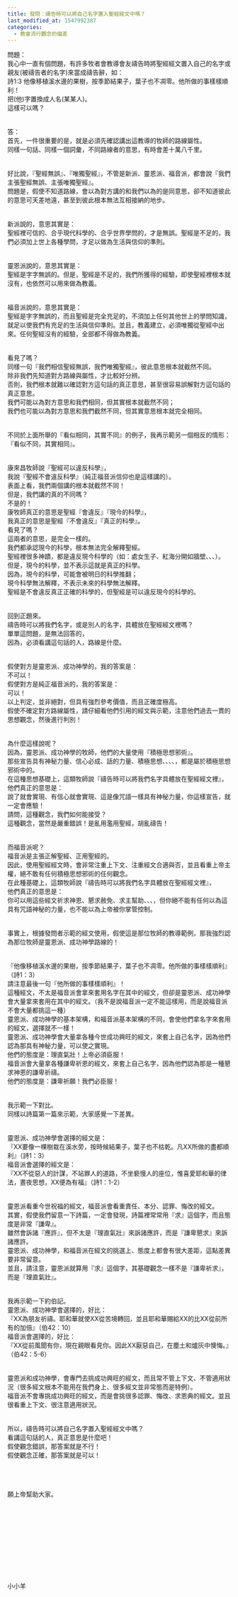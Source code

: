 ```yaml
---
title: 發問：禱告時可以將自己名字置入聖經經文中嗎？
last_modified_at: 1547992387
categories:
  - 教會流行觀念的偏差
---
```


問題：<br>我心中一直有個問題，有許多牧者會教導會友禱告時將聖經經文置入自己的名字或親友(被禱告者的名字)來當成禱告辭，如：<br>詩1:3 他像移植溪水邊的果樹，按季節結果子，葉子也不凋零。他所做的事樣樣順利！<br>把(他)字置換成人名(某某人)。<br>這樣可以嗎？<!--more--><br><br><br>答：<br>首先，一件很重要的是，就是必須先確認講出這教導的牧師的路線屬性。<br>同樣一句話、同樣一個詞彙，不同路線者的意思，有時會差十萬八千里。<br><br><br>好比說，『聖經無誤』、『唯獨聖經』，不管是新派、靈恩派、福音派，都會說『我們主張聖經無誤、主張唯獨聖經』。<br>問題是，假使不知道路線，會以為對方講的和我們以為的是同意思，卻不知道彼此的意思可天差地遠，甚至到彼此根本無法互相接納的地步。<br><br><br>新派說的，意思其實是：<br>聖經裡可信的、合乎現代科學的、合乎世界學問的，才是無誤。聖經是不足的，我們必須加上世上各種學問，才足以做為生活與信仰的準則。<br><br><br>靈恩派說的，意思其實是：<br>聖經是字字無誤的。但是，聖經是不足的，我們所獲得的經驗，即使聖經裡根本就沒有，也依然可以用來做為教義。<br><br><br>福音派說的，意思其實是：<br>聖經是字字無誤的，而且聖經是完全充足的，不須加上任何其他世上的學問知識，就足以使我們有充足的生活與信仰準則。並且，教義建立，必須唯獨從聖經中出來。任何聖經沒有的經驗，全部都不得做為教義。<br><br><br>看見了嗎？<br>同樣一句『我們相信聖經無誤，我們唯獨聖經』，彼此意思根本就截然不同。<br>除非我們先知道對方路線與屬性，才比較好分辨。<br>否則，我們根本就難以確認對方這句話的真正意思，甚至很容易誤解對方這句話的真正意思。<br>我們可能以為對方意思和我們相同，但其實根本就截然不同；<br>我們也可能以為對方意思和我們截然不同，但其實意思根本就完全相同。<br><br><br>不同於上面所舉的『看似相同，其實不同』的例子，我再示範另一個相反的情形：<br>『看似不同，其實相同』。<br><br><br>康來昌牧師說『聖經可以違反科學』，<br>我說『聖經不會違反科學』（純正福音派信仰也是這樣講的）。<br>表面上看，我們兩個講的根本就截然不同！<br>但是，我們講的真的不同嗎？<br>不是的！<br>康牧師真正的意思是聖經『會違反』『現今的科學』，<br>我真正的意思是聖經『不會違反』『真正的科學』。<br>看見了嗎？<br>這兩者的意思，是完全一樣的。<br>我們都承認現今的科學，根本無法完全解釋聖經。<br>聖經裡很多神蹟，都是違反現今科學的（如：處女生子、紅海分開如牆壁、、、）。<br>但是，現今的科學，並不表示這就是真正的科學。<br>因為，現今的科學，可能會被明日的科學推翻；<br>現今科學無法解釋，不表示未來的科學無法解釋。<br>聖經是不會違反真正正確的科學的，但聖經是可以違反現今的科學的。<br><br><br>回到正題來。<br>禱告時可以將我們名字，或是別人的名字，具體放在聖經經文裡嗎？<br>單單這問題，是無法回答的，<br>因為，必須看講這句話的人，路線是什麼。<br><br><br>假使對方是靈恩派、成功神學的，我的答案是：<br>不可以！<br>假使對方是純正福音派的，我的答案是：<br>可以！<br>以上判定，並非絕對，但具有強烈參考價值，而且正確度極高。<br>假使不確定對方路線屬性，請仔細看他們引用的經文與示範，注意他們過去一貫的思想觀念，然後進行判別！<br><br><br>為什麼這樣說呢？<br>因為，靈恩派、成功神學的牧師，他們的大量使用『積極思想邪術』。<br>那些宣告具有神秘力量、信心必成、話的力量、積極思想、、、、，都是屬於積極思想邪術中的。<br>在這種思想基礎上，這類牧師說『禱告時可以將我們名字具體放在聖經經文裡』，<br>他們真正的意思是：<br>說了就會實現、有信心就會實現、這是像咒語一樣具有神秘力量，你這樣宣告，就一定會應驗！<br>請問，這種觀念，我們如何能接受？<br>這種觀念，當然是嚴重錯誤！是亂用濫用聖經，胡亂禱告！<br><br><br>而福音派呢？<br>福音派是主張正解聖經、正用聖經的。<br>因此，使用聖經經文時，會非常注重上下文、注重經文合適與否，並且看重上帝主權，絕不敢有任何積極思想邪術的任何觀念。<br>在此種基礎上，這類牧師說『禱告時可以將我們名字具體放在聖經經文裡』，<br>他們真正的意思是：<br>你可以用這些經文祈求神恩、懇求赦免、求主幫助、、、，但你絕不能有任何以為這具有咒語神秘的力量，也不能以為上帝被你掌管控制。<br><br><br>事實上，根據發問者示範的經文使用，假使這是那位牧師的教導範例，那我強烈認為那位牧師是靈恩派、成功神學路線的！<br><br><br>『他像移植溪水邊的果樹，按季節結果子，葉子也不凋零。他所做的事樣樣順利』（詩1：3）<br>請注意最後一句『他所做的事樣樣順利』！<br>這種經文，不太是福音派會拿來套用名字在其中的經文，但卻是靈恩派、成功神學會大量拿來套用在其中的經文。（我不是說福音派一定不能這樣用，而是說福音派不會大量都挑這一種）<br>靈恩派、成功神學的基本架構，和福音派基本架構的不同，會使他們拿名字來套用的經文，選擇就不一樣！<br>靈恩派、成功神學會大量拿各種今世成功興旺的經文，來套上自己名字，因為他們認為那具有神秘力量，可以使之實現。<br>他們的態度是：理直氣壯！上帝必須臣服！<br>福音派會大量拿各種謙卑祈恩的經文，來套上自己名字，因為他們認為那是一種懇求神恩的謙卑祈禱。<br>他們的態度是：謙卑祈願！我們必臣服！<br><br><br>我示範一下對比。<br>同樣以詩篇第一篇來示範，大家感覺一下差異。<br><br><br>靈恩派、成功神學會選擇的經文是：<br>『XX要像一棵樹栽在溪水旁，按時候結果子，葉子也不枯乾。凡XX所做的盡都順利』（詩1：3）<br>福音派會選擇的經文是：<br>『XX不從惡人的計謀，不站罪人的道路，不坐褻慢人的座位，惟喜愛耶和華的律法，晝夜思想，XX便為有福』（詩1：1-2）<br><br><br>靈恩派看重今世祝福的經文，福音派會看重責任、本分、認罪、悔改的經文。<br>其實，假使我們留意一下詩篇，一定會發現，詩篇裡常常用『求』這個字，而且態度是非常『謙卑』。<br>雖然會訴諸『應許』，但不太是『理直氣壯』來訴諸應許，而是『謙卑懇求』來訴諸應許。<br>靈恩派、成功神學，和福音派在經文的挑選上、態度上都會有很大差距，這點差異要非常留意。<br>並且，請注意，靈恩派就算用『求』這個字，其基礎觀念一樣不是『謙卑祈求』，而是『理直氣壯』。<br><br><br>我再示範一下約伯記。<br>靈恩派、成功神學會選擇的，好比：<br>『XX為朋友祈禱。耶和華就使XX從苦境轉回，並且耶和華賜給XX的比XX從前所有的加倍』（伯42：10）<br>福音派會選擇的，好比：<br>『XX從前風聞有你，現在親眼看見你。因此XX厭惡自己，在塵土和爐灰中懊悔。』（伯42：5-6）<br><br><br>靈恩派和成功神學，會專門去挑成功興旺的經文，而且常不管上下文、不管適用狀況（很多經文根本不能用在我們身上、很多經文並非常態而是特例）。<br>福音派不會專挑成功興旺的經文，而是會挑很多認罪、悔改、求恩典的經文。並且很看重上下文、很注意適用狀況。<br><br><br>所以，禱告時可以將自己名字置入聖經經文中嗎？<br>看講這句話的人，真正意思是什麼吧！<br>假使觀念錯誤，那答案就是不行！<br>假使觀念正確，那答案就是可以！<br><br><br><br><br>願上帝幫助大家。<br><br><br><br><br><br><br><br><br><br><br><br>小小羊
